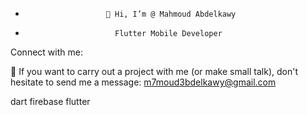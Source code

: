 -                       👋 Hi, I’m @ Mahmoud Abdelkawy


-                         Flutter Mobile Developer


<!---
Mobile developer who love programming and motivated to learn more about mobile development and new technologies, I am looking to reach the moon.
--->
Connect with me:


💌 If you want to carry out a project with me (or make small talk), don't hesitate to send me a message: m7moud3bdelkawy@gmail.com

dart firebase flutter
